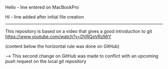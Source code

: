 Hello           - line entered on MacBookPro

Hi              - line added after initial file creation
  
  
  
***  

This repository is based on a video that gives a good introduction to git  
https://www.youtube.com/watch?v=DVRQoVRzMIY  
  
(content below the horizontal rule was done on GitHub)  
  
--> This second change on GitHub was made to conflict with an upcoming push request on the local git repository
